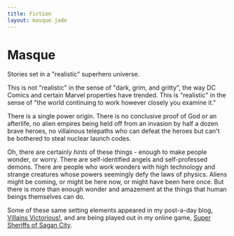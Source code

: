 ```yaml
---
title: Fiction
layout: masque.jade
---
```


Masque
======

Stories set in a "realistic" superhero universe.

This is not "realistic" in the sense of "dark, grim, and gritty", the way
DC Comics and certain Marvel properties have trended. This is "realistic"
in the sense of "the world continuing to work however closely you examine
it."

There is a single power origin. There is no conclusive proof of God or
an afterlife, no alien empires being held off from an invasion by half
a dozen brave heroes, no villainous telepaths who can defeat the heroes
but can't be bothered to steal nuclear launch codes.

Oh, there are certainly *hints* of these things - enough to make people
wonder, or worry. There are self-identified angels and self-professed
demons. There are people who work wonders with high technology and
strange creatures whose powers seemingly defy the laws of physics.
Aliens might be coming, or might be here now, or might have been here
once. But there is more than enough wonder and amazement at the
things that human beings themselves can do.

Some of these same setting elements appeared in my post-a-day blog,
[Villains Victorious!](http://villainsvictorious.blogspot.com/), 
and are being played out in my online game,
[Super Sheriffs of Sagan City](https://www.tavern-keeper.com/campaign/764/latest).

